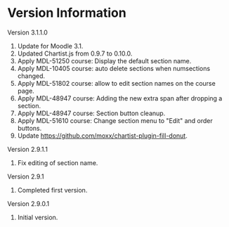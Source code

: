Version Information
===================
Version 3.1.1.0
  1. Update for Moodle 3.1.
  2. Updated Chartist.js from 0.9.7 to 0.10.0.
  3. Apply MDL-51250 course: Display the default section name.
  4. Apply MDL-10405 course: auto delete sections when numsections changed.
  5. Apply MDL-51802 course: allow to edit section names on the course page.
  6. Apply MDL-48947 course: Adding the new extra span after dropping a section.
  7. Apply MDL-48947 course: Section button cleanup.
  8. Apply MDL-51610 course: Change section menu to "Edit" and order buttons.
  9. Update https://github.com/moxx/chartist-plugin-fill-donut.

Version 2.9.1.1
  1. Fix editing of section name.

  Version 2.9.1
  1. Completed first version.

Version 2.9.0.1
  1. Initial version.
